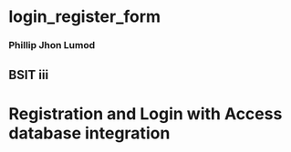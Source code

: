 # login_register_form

### Phillip Jhon Lumod
## BSIT iii
# Registration and Login with Access database integration
